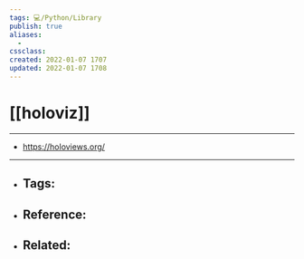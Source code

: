 ```yaml
---
tags: 💻️/Python/Library
publish: true
aliases:
  - 
cssclass: 
created: 2022-01-07 1707
updated: 2022-01-07 1708
---
```


# [[holoviz]]

---

- <https://holoviews.org/>

---

- Tags: 
	- 
- Reference:
	- 
- Related:
	- 

